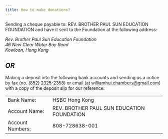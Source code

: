 ```yaml
---
title: How to make donations?
---
```


Sending a cheque payable to: REV. BROTHER PAUL SUN EDUCATION FOUNDATION and have it sent to the Foundation at the following address:

<address>

Rev. Brother Paul Sun Education Foundation<br />
46 New Clear Water Bay Road<br />
Kowloon, Hong Kong

</address>

## *OR*

Making a deposit into the following bank accounts and sending us a notice by fax (no. [(852) 2325-2358](tel:+852-2325-2358)) or email (at [williamhui.chambers@gmail.com](mailto:williamhui.chambers@gmail.com)) with a copy of the deposit slip for our reference:

|                  |                                            |
| ---------------- | ------------------------------------------ |
| Bank Name:       | HSBC Hong Kong                             |
| Account Name:    | REV. BROTHER PAUL SUN EDUCATION FOUNDATION |
| Account Numbers: | 808-728638-001                             |
